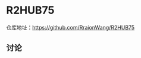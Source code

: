 # R2HUB75

仓库地址：https://github.com/RraionWang/R2HUB75

## 讨论


<script src="https://giscus.app/client.js"
        data-repo="RraionWang/R2HUB75"
        data-repo-id="R_kgDOOvt7ww"
        data-mapping="number"
        data-term="1"
        data-reactions-enabled="1"
        data-emit-metadata="0"
        data-input-position="bottom"
        data-theme="preferred_color_scheme"
        data-lang="zh-CN"
        crossorigin="anonymous"
        async>
</script>